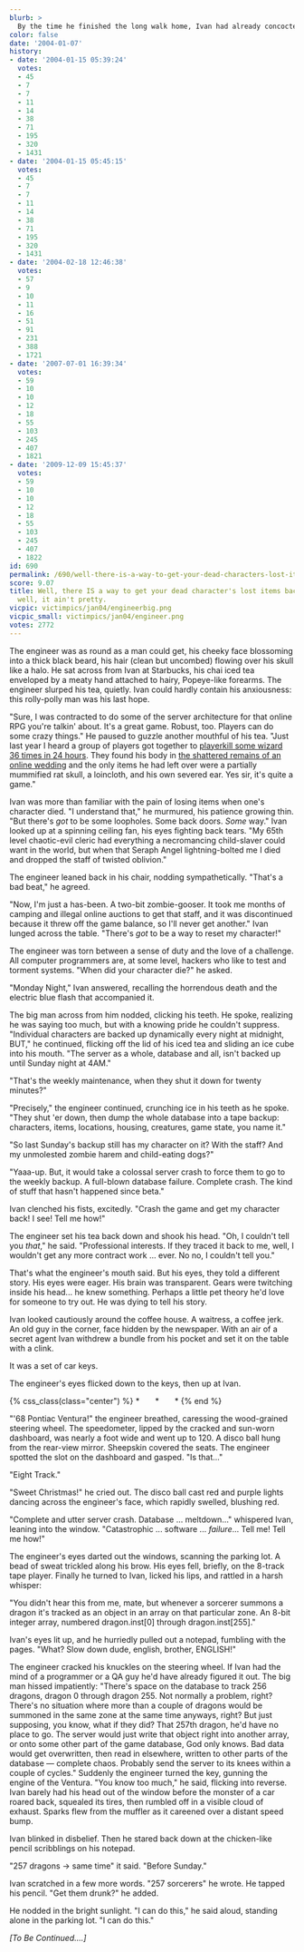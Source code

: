 ```yaml
---
blurb: >
  By the time he finished the long walk home, Ivan had already concocted a scheme.
color: false
date: '2004-01-07'
history:
- date: '2004-01-15 05:39:24'
  votes:
  - 45
  - 7
  - 7
  - 11
  - 14
  - 38
  - 71
  - 195
  - 320
  - 1431
- date: '2004-01-15 05:45:15'
  votes:
  - 45
  - 7
  - 7
  - 11
  - 14
  - 38
  - 71
  - 195
  - 320
  - 1431
- date: '2004-02-18 12:46:38'
  votes:
  - 57
  - 9
  - 10
  - 11
  - 16
  - 51
  - 91
  - 231
  - 388
  - 1721
- date: '2007-07-01 16:39:34'
  votes:
  - 59
  - 10
  - 10
  - 12
  - 18
  - 55
  - 103
  - 245
  - 407
  - 1821
- date: '2009-12-09 15:45:37'
  votes:
  - 59
  - 10
  - 10
  - 12
  - 18
  - 55
  - 103
  - 245
  - 407
  - 1822
id: 690
permalink: /690/well-there-is-a-way-to-get-your-dead-characters-lost-items-back-but--well-it-aint-pretty/
score: 9.07
title: Well, there IS a way to get your dead character's lost items back, but ...
  well, it ain't pretty.
vicpic: victimpics/jan04/engineerbig.png
vicpic_small: victimpics/jan04/engineer.png
votes: 2772
---
```


The engineer was as round as a man could get, his cheeky face blossoming
into a thick black beard, his hair (clean but uncombed) flowing over his
skull like a halo. He sat across from Ivan at Starbucks, his chai iced
tea enveloped by a meaty hand attached to hairy, Popeye-like forearms.
The engineer slurped his tea, quietly. Ivan could hardly contain his
anxiousness: this rolly-polly man was his last hope.

"Sure, I was contracted to do some of the server architecture for that
online RPG you're talkin' about. It's a great game. Robust, too. Players
can do some crazy things." He paused to guzzle another mouthful of his
tea. "Just last year I heard a group of players got together to
[playerkill some wizard 36 times in 24 hours](@/victim/490.md). They
found his body in [the shattered remains of an online
wedding](@/victim/546.md) and the only items he had left over were a
partially mummified rat skull, a loincloth, and his own severed ear. Yes
sir, it's quite a game."

Ivan was more than familiar with the pain of losing items when one's
character died. "I understand that," he murmured, his patience growing
thin. "But there's *got* to be some loopholes. Some back doors. *Some*
way." Ivan looked up at a spinning ceiling fan, his eyes fighting back
tears. "My 65th level chaotic-evil cleric had everything a necromancing
child-slaver could want in the world, but when that Seraph Angel
lightning-bolted me I died and dropped the staff of twisted oblivion."

The engineer leaned back in his chair, nodding sympathetically. "That's
a bad beat," he agreed.

"Now, I'm just a has-been. A two-bit zombie-gooser. It took me months of
camping and illegal online auctions to get that staff, and it was
discontinued because it threw off the game balance, so I'll never get
another." Ivan lunged across the table. "There's *got* to be a way to
reset my character!"

The engineer was torn between a sense of duty and the love of a
challenge. All computer programmers are, at some level, hackers who like
to test and torment systems. "When did your character die?" he asked.

"Monday Night," Ivan answered, recalling the horrendous death and the
electric blue flash that accompanied it.

The big man across from him nodded, clicking his teeth. He spoke,
realizing he was saying too much, but with a knowing pride he couldn't
suppress. "Individual characters are backed up dynamically every night
at midnight, BUT," he continued, flicking off the lid of his iced tea
and sliding an ice cube into his mouth. "The server as a whole, database
and all, isn't backed up until Sunday night at 4AM."

"That's the weekly maintenance, when they shut it down for twenty
minutes?"

"Precisely," the engineer continued, crunching ice in his teeth as he
spoke. "They shut 'er down, then dump the whole database into a tape
backup: characters, items, locations, housing, creatures, game state,
you name it."

"So last Sunday's backup still has my character on it? With the staff?
And my unmolested zombie harem and child-eating dogs?"

"Yaaa-up. But, it would take a colossal server crash to force them to go
to the weekly backup. A full-blown database failure. Complete crash. The
kind of stuff that hasn't happened since beta."

Ivan clenched his fists, excitedly. "Crash the game and get my character
back! I see! Tell me how!"

The engineer set his tea back down and shook his head. "Oh, I couldn't
tell you *that*," he said. "Professional interests. If they traced it
back to me, well, I wouldn't get any more contract work ... ever. No no,
I couldn't tell you."

That's what the engineer's mouth said. But his eyes, they told a
different story. His eyes were eager. His brain was transparent. Gears
were twitching inside his head... he knew something. Perhaps a little
pet theory he'd love for someone to try out. He was dying to tell his
story.

Ivan looked cautiously around the coffee house. A waitress, a coffee
jerk. An old guy in the corner, face hidden by the newspaper. With an
air of a secret agent Ivan withdrew a bundle from his pocket and set it
on the table with a clink.

It was a set of car keys.

The engineer's eyes flicked down to the keys, then up at Ivan.

{% css_class(class="center") %}
\* &nbsp; &nbsp; &nbsp; \* &nbsp; &nbsp; &nbsp; \*
{% end %}

"'68 Pontiac Ventura!" the engineer breathed, caressing the wood-grained
steering wheel. The speedometer, lipped by the cracked and sun-worn
dashboard, was nearly a foot wide and went up to 120. A disco ball hung
from the rear-view mirror. Sheepskin covered the seats. The engineer
spotted the slot on the dashboard and gasped. "Is that..."

"Eight Track."

"Sweet Christmas!" he cried out. The disco ball cast red and purple
lights dancing across the engineer's face, which rapidly swelled,
blushing red.

"Complete and utter server crash. Database ... meltdown..." whispered
Ivan, leaning into the window. "Catastrophic ... software ...
*failure*... Tell me! Tell me how!"

The engineer's eyes darted out the windows, scanning the parking lot. A
bead of sweat trickled along his brow. His eyes fell, briefly, on the
8-track tape player. Finally he turned to Ivan, licked his lips, and
rattled in a harsh whisper:

"You didn't hear this from me, mate, but whenever a sorcerer summons a
dragon it's tracked as an object in an array on that particular zone. An
8-bit integer array, numbered dragon.inst\[0\] through
dragon.inst\[255\]."

Ivan's eyes lit up, and he hurriedly pulled out a notepad, fumbling with
the pages. "What? Slow down dude, english, brother, ENGLISH!"

The engineer cracked his knuckles on the steering wheel. If Ivan had the
mind of a programmer or a QA guy he'd have already figured it out. The
big man hissed impatiently: "There's space on the database to track 256
dragons, dragon 0 through dragon 255. Not normally a problem, right?
There's no situation where more than a couple of dragons would be
summoned in the same zone at the same time anyways, right? But just
supposing, you know, what if they did? That 257th dragon, he'd have no
place to go. The server would just write that object right into another
array, or onto some other part of the game database, God only knows. Bad
data would get overwritten, then read in elsewhere, written to other
parts of the database — complete chaos. Probably send the server to its
knees within a couple of cycles." Suddenly the engineer turned the key,
gunning the engine of the Ventura. "You know too much," he said,
flicking into reverse. Ivan barely had his head out of the window before
the monster of a car roared back, squealed its tires, then rumbled off
in a visible cloud of exhaust. Sparks flew from the muffler as it
careened over a distant speed bump.

Ivan blinked in disbelief. Then he stared back down at the chicken-like
pencil scribblings on his notepad.

"257 dragons -&gt; same time" it said. "Before Sunday."

Ivan scratched in a few more words. "257 sorcerers" he wrote. He tapped
his pencil. "Get them drunk?" he added.

He nodded in the bright sunlight. "I can do this," he said aloud,
standing alone in the parking lot. "I can do this."

*\[To Be Continued....\]*
